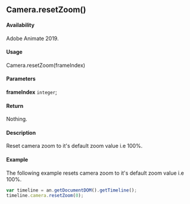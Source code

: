 ## Camera.resetZoom()

#### Availability

Adobe Animate 2019.

#### Usage

Camera.resetZoom(frameIndex)

#### Parameters

**frameIndex** `integer`;

#### Return

Nothing.

#### Description

Reset camera zoom to it's default zoom value i.e 100%.

#### Example

The following example resets camera zoom to it's default zoom value i.e 100%.

```javascript
var timeline = an.getDocumentDOM().getTimeline();
timeline.camera.resetZoom(0);
```
